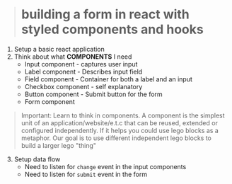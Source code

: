 > # building a form in react with styled components and hooks

1. Setup a basic react application
2. Think about what **COMPONENTS** I need
   - Input component - captures user input
   - Label component - Describes input field
   - Field component - Container for both a label and an input
   - Checkbox component - self explanatory
   - Button component - Submit button for the form
   - Form component

> Important: Learn to think in components. A component is the simplest unit of an application/website/e.t.c that can be reused, extended or configured independently. If it helps you could use lego blocks as a metaphor. Our goal is to use different independent lego blocks to build a larger lego "thing"

3. Setup data flow
   - Need to listen for `change` event in the input components
   - Need to listen for `submit` event in the form
